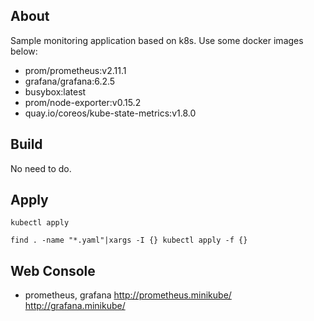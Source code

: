 ## About
Sample monitoring application based on k8s.
Use some docker images below:
* prom/prometheus:v2.11.1
* grafana/grafana:6.2.5
* busybox:latest
* prom/node-exporter:v0.15.2
* quay.io/coreos/kube-state-metrics:v1.8.0

## Build
No need to do.

## Apply
`kubectl apply`
```
find . -name "*.yaml"|xargs -I {} kubectl apply -f {}
```

## Web Console
* prometheus, grafana
http://prometheus.minikube/
http://grafana.minikube/

